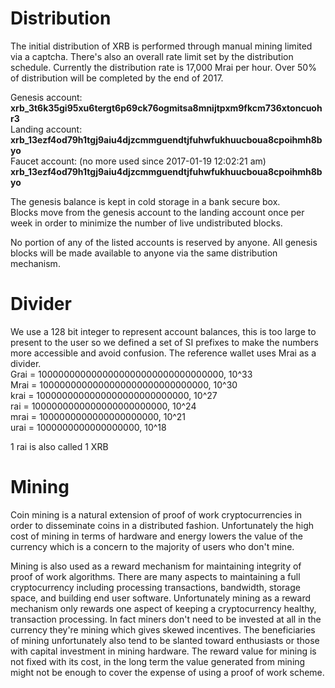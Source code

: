 # Distribution
The initial distribution of XRB is performed through manual mining limited via a captcha.  There's also an overall rate limit set by the distribution schedule.  Currently the distribution rate is 17,000 Mrai per hour.  Over 50% of distribution will be completed by the end of 2017.

Genesis account:  
**xrb_3t6k35gi95xu6tergt6p69ck76ogmitsa8mnijtpxm9fkcm736xtoncuohr3**  
Landing account:  
**xrb_13ezf4od79h1tgj9aiu4djzcmmguendtjfuhwfukhuucboua8cpoihmh8byo**  
Faucet account: (no more used since 2017-01-19 12:02:21 am)  
**xrb_13ezf4od79h1tgj9aiu4djzcmmguendtjfuhwfukhuucboua8cpoihmh8byo**  

The genesis balance is kept in cold storage in a bank secure box.  
Blocks move from the genesis account to the landing account once per week in order to minimize the number of live undistributed blocks.   

No portion of any of the listed accounts is reserved by anyone.  All genesis blocks will be made available to anyone via the same distribution mechanism.

# Divider  
We use a 128 bit integer to represent account balances, this is too large to present to the user so we defined a set of SI prefixes to make the numbers more accessible and avoid confusion.  The reference wallet uses Mrai as a divider.  
Grai = 1000000000000000000000000000000000, 10^33  
Mrai = 1000000000000000000000000000000, 10^30  
krai = 1000000000000000000000000000, 10^27  
 rai = 1000000000000000000000000, 10^24  
mrai = 1000000000000000000000, 10^21  
urai = 1000000000000000000, 10^18  

  1 rai is also called 1 XRB

# Mining

Coin mining is a natural extension of proof of work cryptocurrencies in order to disseminate coins in a distributed fashion.  Unfortunately the high cost of mining in terms of hardware and energy lowers the value of the currency which is a concern to the majority of users who don't mine.

Mining is also used as a reward mechanism for maintaining integrity of proof of work algorithms.  There are many aspects to maintaining a full cryptocurrency including processing transactions, bandwidth, storage space, and building end user software.  Unfortunately mining as a reward mechanism only rewards one aspect of keeping a cryptocurrency healthy, transaction processing.  In fact miners don't need to be invested at all in the currency they're mining which gives skewed incentives.  The beneficiaries of mining unfortunately also tend to be slanted toward enthusiasts or those with capital investment in mining hardware.  The reward value for mining is not fixed with its cost, in the long term the value generated from mining might not be enough to cover the expense of using a proof of work scheme.  